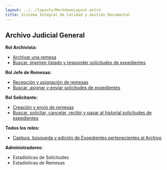 ```yaml
---
layout: ../../layouts/MarkdownLayout.astro
title: Sistema Integral de Calidad y Gestión Documental
---
```


## Archivo Judicial General

**Rol Archivista:**

- [Archivar una remesa](/plataforma_web/archivo/archivista-archivo-remesas)
- [Buscar, imprimir listado y responder solicitudes de expedientes](/plataforma_web/archivo/archivista-archivo-solicitudes)

**Rol Jefe de Remesas:**

- [Recepción y asignación de remesas](/plataforma_web/archivo/jefe-remesa-archivo-remesas)
- [Buscar, asignar y enviar solicitudes de expedientes](/plataforma_web/archivo/jefe-remesa-archivo-solicitudes)

**Rol Solicitante:**

- [Creación y envío de remesas](/plataforma_web/archivo/solicitante-archivo-remesas)
- [Buscar, solicitar, cancelar, recibir y pasar al historial solicitudes de expedientes](/plataforma_web/archivo/solicitante-archivo-solicitudes)

**Todos los roles:**

- [Captura, búsqueda y edición de Expedientes pertenecientes al Archivo](/plataforma_web/archivo/todos-expedientes)

**Administradores:**

- Estadísticas de Solicitudes
- Estadísticas de Remesas
